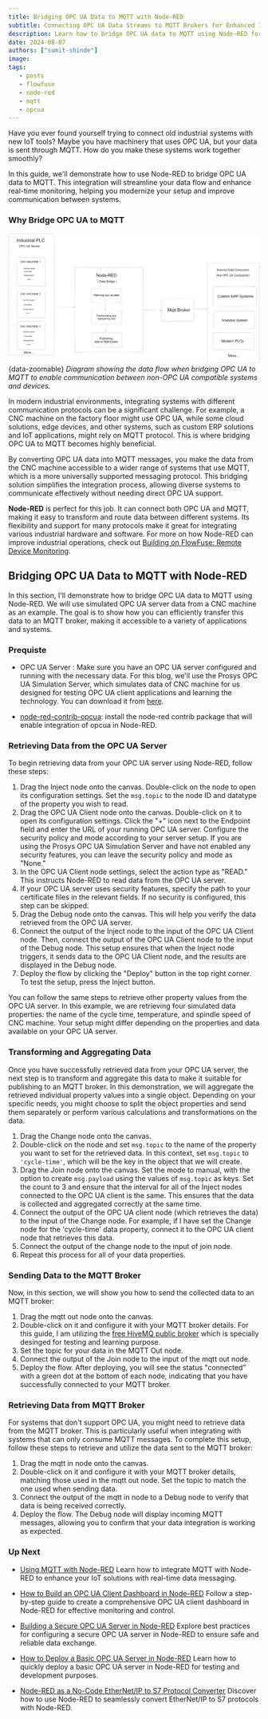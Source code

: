 ```yaml
---
title: Bridging OPC UA Data to MQTT with Node-RED
subtitle: Connecting OPC UA Data Streams to MQTT Brokers for Enhanced IoT Communication and Monitoring
description: Learn how to bridge OPC UA data to MQTT using Node-RED for seamless industrial IoT integration and real-time data flow.
date: 2024-08-07
authors: ["sumit-shinde"]
image: 
tags:
   - posts
   - flowfuse
   - node-red
   - mqtt 
   - opcua
---
```


Have you ever found yourself trying to connect old industrial systems with new IoT tools? Maybe you have machinery that uses OPC UA, but your data is sent through MQTT. How do you make these systems work together smoothly?

<!-- more -->

In this guide, we'll demonstrate how to use Node-RED to bridge OPC UA data to MQTT. This integration will streamline your data flow and enhance real-time monitoring, helping you modernize your setup and improve communication between systems.

### Why Bridge OPC UA to MQTT

![Diagram showing the data flow when bridging OPC UA to MQTT to enable communication between non-OPC UA compatible systems and devices](./images/factory-floor-mqtt-opcua.png){data-zoomable}
_Diagram showing the data flow when bridging OPC UA to MQTT to enable communication between non-OPC UA compatible systems and devices._

In modern industrial environments, integrating systems with different communication protocols can be a significant challenge. For example, a CNC machine on the factory floor might use OPC UA, while some cloud solutions, edge devices, and other systems, such as custom ERP solutions and IoT applications, might rely on MQTT protocol. This is where bridging OPC UA to MQTT becomes highly beneficial.

By converting OPC UA data into MQTT messages, you make the data from the CNC machine accessible to a wider range of systems that use MQTT, which is a more universally supported messaging protocol. This bridging solution simplifies the integration process, allowing diverse systems to communicate effectively without needing direct OPC UA support.

**Node-RED** is perfect for this job. It can connect both OPC UA and MQTT, making it easy to transform and route data between different systems. Its flexibility and support for many protocols make it great for integrating various industrial hardware and software. For more on how Node-RED can improve industrial operations, check out [Building on FlowFuse: Remote Device Monitoring](/blog/2024/07/building-on-flowfuse-devices/).

## Bridging OPC UA Data to MQTT with Node-RED

In this section, I'll demonstrate how to bridge OPC UA data to MQTT using Node-RED. We will use simulated OPC UA server data from a CNC machine as an example. The goal is to show how you can efficiently transfer this data to an MQTT broker, making it accessible to a variety of applications and systems.

### Prequiste

- OPC UA Server : Make sure you have an OPC UA server configured and running with the necessary data. For this blog, we'll use the Prosys OPC UA Simulation Server, which simulates data of CNC machine for us designed for testing OPC UA client applications and learning the technology. You can download it from [here](https://prosysopc.com/products/opc-ua-simulation-server/).

- [node-red-contrib-opcua](https://flows.nodered.org/node/node-red-contrib-opcua): install the node-red contrib package that will enable integration of opcua in Node-RED.

### Retrieving Data from the OPC UA Server

To begin retrieving data from your OPC UA server using Node-RED, follow these steps:

1. Drag the Inject node onto the canvas. Double-click on the node to open its configuration settings. Set the `msg.topic` to the node ID and datatype of the property you wish to read.
2. Drag the OPC UA Client node onto the canvas. Double-click on it to open its configuration settings. Click the "+" icon next to the Endpoint field and enter the URL of your running OPC UA server. Configure the security policy and mode according to your server setup. If you are using the Prosys OPC UA Simulation Server and have not enabled any security features, you can leave the security policy and mode as "None."
3. In the OPC UA Client node settings, select the action type as "READ." This instructs Node-RED to read data from the OPC UA server.
4. If your OPC UA server uses security features, specify the path to your certificate files in the relevant fields. If no security is configured, this step can be skipped.
5. Drag the Debug node onto the canvas. This will help you verify the data retrieved from the OPC UA server.
6. Connect the output of the Inject node to the input of the OPC UA Client node. Then, connect the output of the OPC UA Client node to the input of the Debug node. This setup ensures that when the Inject node triggers, it sends data to the OPC UA Client node, and the results are displayed in the Debug node.
7. Deploy the flow by clicking the "Deploy" button in the top right corner. To test the setup, press the Inject button.

You can follow the same steps to retrieve other property values from the OPC UA server. In this example, we are retrieving four simulated data properties: the name of the cycle time, temperature, and spindle speed of CNC machine. Your setup might differ depending on the properties and data available on your OPC UA server.

### Transforming and Aggregating Data

Once you have successfully retrieved data from your OPC UA server, the next step is to transform and aggregate this data to make it suitable for publishing to an MQTT broker. In this demonstration, we will aggregate the retrieved individual property values into a single object. Depending on your specific needs, you might choose to split the object properties and send them separately or perform various calculations and transformations on the data.

1. Drag the Change node onto the canvas.
2. Double-click on the node and set `msg.topic` to the name of the property you want to set for the retrieved data. In this context, set `msg.topic` to `'cycle-time'`, which will be the key in the object that we will create.
3. Drag the Join node onto the canvas. Set the mode to manual, with the option to create `msg.payload` using the values of `msg.topic` as keys. Set the count to 3 and ensure that the interval for all of the Inject nodes connected to the OPC UA client is the same. This ensures that the data is collected and aggregated correctly at the same time.
4. Connect the output of the OPC UA client node (which retrieves the data) to the input of the Change node. For example, if I have set the Change node for the 'cycle-time' data property, connect it to the OPC UA client node that retrieves this data.
5. Connect the output of the change node to the input of join node.
6. Repeat this process for all of your data properties.

### Sending Data to the MQTT Broker

Now, in this section, we will show you how to send the collected data to an MQTT broker:

1. Drag the mqtt out node onto the canvas.
2. Double-click on it and configure it with your MQTT broker details. For this guide, I am utilizing the [free HiveMQ public broker](https://www.hivemq.com/mqtt/public-mqtt-broker/) which is specially desinged for testing and learning purpose.
3. Set the topic for your data in the MQTT Out node.
4. Connect the output of the Join node to the input of the mqtt out node.
5. Deploy the flow. After deploying, you will see the status "connected" with a green dot at the bottom of each node, indicating that you have successfully connected to your MQTT broker.

### Retrieving Data from MQTT Broker

For systems that don't support OPC UA, you might need to retrieve data from the MQTT broker. This is particularly useful when integrating with systems that can only consume MQTT messages. To complete this setup, follow these steps to retrieve and utilize the data sent to the MQTT broker:

1. Drag the mqtt in node onto the canvas.
2. Double-click on it and configure it with your MQTT broker details, matching those used in the mqtt out node. Set the topic to match the one used when sending data.
3. Connect the output of the mqtt in node to a Debug node to verify that data is being received correctly.
4. Deploy the flow. The Debug node will display incoming MQTT messages, allowing you to confirm that your data integration is working as expected.

### Up Next

- [Using MQTT with Node-RED](https://flowfuse.com/blog/2023/07/using-mqtt-with-node-red/)
  Learn how to integrate MQTT with Node-RED to enhance your IoT solutions with real-time data messaging.

- [How to Build an OPC UA Client Dashboard in Node-RED](https://flowfuse.com/blog/2023/07/how-to-build-a-opc-client-dashboard-in-node-red/)
  Follow a step-by-step guide to create a comprehensive OPC UA client dashboard in Node-RED for effective monitoring and control.

- [Building a Secure OPC UA Server in Node-RED](https://flowfuse.com/node-red/protocol/opa-ua/)
  Explore best practices for configuring a secure OPC UA server in Node-RED to ensure safe and reliable data exchange.

- [How to Deploy a Basic OPC UA Server in Node-RED](https://flowfuse.com/blog/2023/07/how-to-deploy-a-basic-opc-ua-server-in-node-red/)
  Learn how to quickly deploy a basic OPC UA server in Node-RED for testing and development purposes.

- [Node-RED as a No-Code EtherNet/IP to S7 Protocol Converter](https://flowfuse.com/blog/2023/06/node-red-as-a-no-code-ethernet_ip-to-s7-protocol-converter/)
  Discover how to use Node-RED to seamlessly convert EtherNet/IP to S7 protocols with Node-RED.
